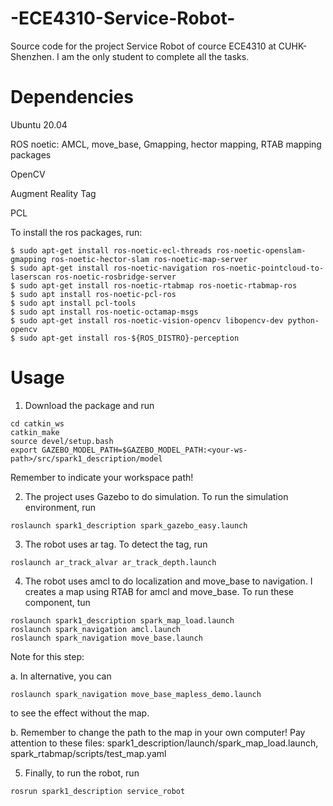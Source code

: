 # -ECE4310-Service-Robot-
Source code for the project Service Robot of cource ECE4310 at CUHK-Shenzhen. I am the only student to complete all the tasks.

# Dependencies
 
 Ubuntu 20.04
 
 ROS noetic: AMCL, move_base, Gmapping, hector mapping, RTAB mapping packages
 
 OpenCV
 
Augment Reality Tag

PCL

To install the ros packages, run:

```
$ sudo apt-get install ros-noetic-ecl-threads ros-noetic-openslam-gmapping ros-noetic-hector-slam ros-noetic-map-server
$ sudo apt-get install ros-noetic-navigation ros-noetic-pointcloud-to-laserscan ros-noetic-rosbridge-server
$ sudo apt-get install ros-noetic-rtabmap ros-noetic-rtabmap-ros
$ sudo apt install ros-noetic-pcl-ros
$ sudo apt install pcl-tools
$ sudo apt install ros-noetic-octamap-msgs
$ sudo apt-get install ros-noetic-vision-opencv libopencv-dev python-opencv
$ sudo apt-get install ros-${ROS_DISTRO}-perception
```

# Usage

1. Download the package and run 
```
cd catkin_ws
catkin_make
source devel/setup.bash
export GAZEBO_MODEL_PATH=$GAZEBO_MODEL_PATH:<your-ws-
path>/src/spark1_description/model
```
Remember to indicate your workspace path!

2. The project uses Gazebo to do simulation. To run the simulation environment, run
```
roslaunch spark1_description spark_gazebo_easy.launch
```
3. The robot uses ar tag. To detect the tag, run
```
roslaunch ar_track_alvar ar_track_depth.launch
```
4. The robot uses amcl to do localization and move_base to navigation. I creates a map using RTAB for amcl and move_base. To run these component, tun
```
roslaunch spark1_description spark_map_load.launch
roslaunch spark_navigation amcl.launch
roslaunch spark_navigation move_base.launch
```

Note for this step:

a. In alternative, you can
```
roslaunch spark_navigation move_base_mapless_demo.launch
```
to see the effect without the map.

b. Remember to change the path to the map in your own computer! Pay attention to these files: spark1_description/launch/spark_map_load.launch, spark_rtabmap/scripts/test_map.yaml

5. Finally, to run the robot, run 
```
rosrun spark1_description service_robot
```
